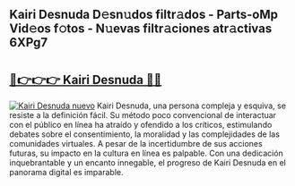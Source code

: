 ## Kairi Desnuda D𝚎sn𝚞dos filtr𝚊dos - Parts-oMp Vid𝚎os f𝚘tos - N𝚞evas filtr𝚊ciones atr𝚊ctivas 6XPg7

# <h2><a href="http://mb1k23i.tromn.icu/?c=Kairi+Desnuda">🔗👉👉👉 Kairi Desnuda 🔗🔗</a></h2>

[![Kairi Desnuda nuevo](https://i.imgur.com/pEAQMta.gif)](http://mb1k23i.tromn.icu/?c=Kairi+Desnuda)
Kairi Desnuda, una persona compleja y esquiva, se resiste a la definición fácil. Su método poco convencional de interactuar con el público en línea ha atraído y ofendido a los críticos, estimulando debates sobre el consentimiento, la moralidad y las complejidades de las comunidades virtuales. A pesar de la incertidumbre de sus acciones futuras, su impacto en la cultura en línea es palpable. Con una dedicación inquebrantable y un encanto innegable, el progreso de Kairi Desnuda en el panorama digital es imparable.
